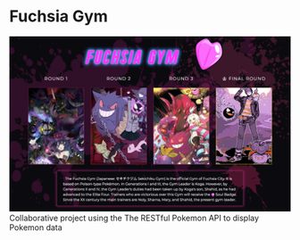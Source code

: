# Fuchsia Gym
![image](/media/indexpic.png)
Collaborative project using the The RESTful Pokemon API to display Pokemon data
